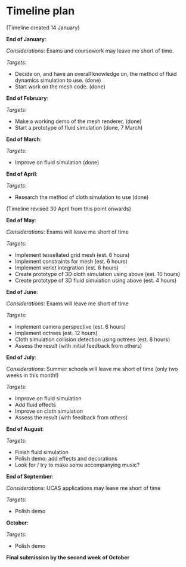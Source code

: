 Timeline plan
=============

(Timeline created 14 January)

**End of January**:

  *Considerations*:
  Exams and coursework may leave me short of time.

  *Targets*:
  * Decide on, and have an overall knowledge on, the method of fluid dynamics simulation to use. (done)
  * Start work on the mesh code. (done)


**End of February**:

  *Targets*:
  * Make a working demo of the mesh renderer. (done)
  * Start a prototype of fluid simulation (done, 7 March)


**End of March**:

  *Targets*:
  * Improve on fluid simulation (done)


**End of April**:

  *Targets*:
  * Research the method of cloth simulation to use (done)


(Timeline revised 30 April from this point onwards)

**End of May**:

  *Considerations*:
  Exams will leave me short of time

  *Targets*:
  * Implement tessellated grid mesh (est. 6 hours)
  * Implement constraints for mesh (est. 6 hours)
  * Implement verlet integration (est. 6 hours)
  * Create prototype of 3D cloth simulation using above (est. 10 hours)
  * Create prototype of 3D fluid simulation using above (est. 4 hours)


**End of June**:

  *Considerations*:
  Exams will leave me short of time

  *Targets*:
  * Implement camera perspective (est. 6 hours)
  * Implement octrees (est. 12 hours)
  * Cloth simulation collision detection using octrees (est. 8 hours)
  * Assess the result (with initial feedback from others)


**End of July**:

  *Considerations*:
  Summer schools will leave me short of time (only two weeks in this month!)

  *Targets*:
  * Improve on fluid simulation
  * Add fluid effects
  * Improve on cloth simulation
  * Assess the result (with feedback from others)


**End of August**:

  *Targets*:
  * Finish fluid simulation
  * Polish demo: add effects and decorations
  * Look for / try to make some accompanying music?


**End of September**:

  *Considerations*:
  UCAS applications may leave me short of time

  *Targets*:
  * Polish demo


**October**:

  *Targets*:
  * Polish demo
 
**Final submission by the second week of October**
